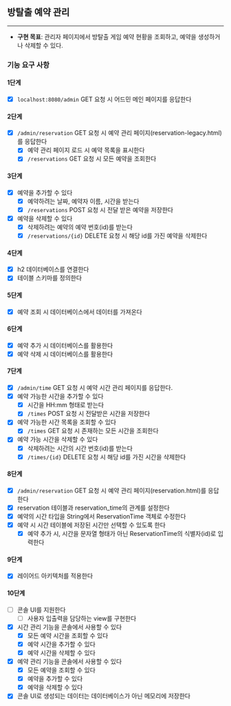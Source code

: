 ## 방탈출 예약 관리

---

- **구현 목표**: 관리자 페이지에서 방탈출 게임 예약 현황을 조회하고, 예약을 생성하거나 삭제할 수 있다.

### 기능 요구 사항

#### 1단계

- [x] `localhost:8080/admin` GET 요청 시 어드민 메인 페이지를 응답한다

#### 2단계

- [x] `/admin/reservation` GET 요청 시 예약 관리 페이지(reservation-legacy.html)를 응답한다
    - [x] 예약 관리 페이지 로드 시 예약 목록을 표시한다
    - [x] `/reservations` GET 요청 시 모든 예약을 조회한다

#### 3단계

- [x] 예약을 추가할 수 있다
    - [x] 예약하려는 날짜, 예약자 이름, 시간을 받는다
    - [x] `/reservations` POST 요청 시 전달 받은 예약을 저장한다
- [x] 예약을 삭제할 수 있다
    - [x] 삭제하려는 예약의 예약 번호(id)를 받는다
    - [x] `/reservations/{id}` DELETE 요청 시 해당 id를 가진 예약을 삭제한다

#### 4단계

- [x] h2 데이터베이스를 연결한다
- [x] 테이블 스키마를 정의한다

#### 5단계

- [x] 예약 조회 시 데이터베이스에서 데이터를 가져온다

#### 6단계

- [x] 예약 추가 시 데이터베이스를 활용한다
- [x] 예약 삭제 시 데이터베이스를 활용한다

#### 7단계

- [x] `/admin/time` GET 요청 시 예약 시간 관리 페이지를 응답한다.
- [x] 예약 가능한 시간을 추가할 수 있다
    - [x] 시간을 HH:mm 형태로 받는다
    - [x] `/times` POST 요청 시 전달받은 시간을 저장한다
- [x] 예약 가능한 시간 목록을 조회할 수 있다
    - [x] `/times` GET 요청 시 존재하는 모든 시간을 조회한다
- [x] 예약 가능 시간을 삭제할 수 있다
    - [x] 삭제하려는 시간의 시간 번호(id)를 받는다
    - [x] `/times/{id}` DELETE 요청 시 해당 id를 가진 시간을 삭제한다

#### 8단계

- [x] `/admin/reservation` GET 요청 시 예약 관리 페이지(reservation.html)를 응답한다
- [x] reservation 테이블과 reservation_time의 관계를 설정한다
- [x] 예약의 시간 타입을 String에서 ReservationTime 객체로 수정한다
- [x] 예약 시 시간 테이블에 저장된 시간만 선택할 수 있도록 한다
    - [x] 예약 추가 시, 시간을 문자열 형태가 아닌 ReservationTime의 식별자(id)로 입력한다

#### 9단계

- [x] 레이어드 아키텍처를 적용한다

#### 10단계

- [ ] 콘솔 UI를 지원한다
    - [ ] 사용자 입출력을 담당하는 view를 구현한다
- [x] 시간 관리 기능을 콘솔에서 사용할 수 있다
    - [x] 모든 예약 시간을 조회할 수 있다
    - [x] 예약 시간을 추가할 수 있다
    - [x] 예약 시간을 삭제할 수 있다
- [x] 예약 관리 기능을 콘솔에서 사용할 수 있다
    - [x] 모든 예약을 조회할 수 있다
    - [x] 예약을 추가할 수 있다
    - [x] 예약을 삭제할 수 있다
- [x] 콘솔 UI로 생성되는 데이터는 데이터베이스가 아닌 메모리에 저장한다
